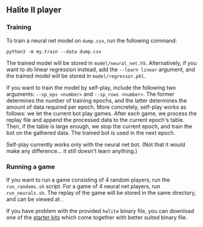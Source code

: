 ## Halite II player

### Training

To train a neural net model on `dump.csv`, run the following command:

`python3 -m my.train --data dump.csv`

The trained model will be stored in `model/neural_net.h5`.
Alternatively, if you want to do linear regression instead, add the `--learn linear` argument, and the trained model will be stored in `model/regressor.pkl`.

If you want to train the model by self-play, include the following two arguments: `--sp_eps <number>` and `--sp_rows <number>`. The former determines the number of training epochs, and the latter determines the amount of data required per epoch. More concretely, self-play works as follows: we let the current bot play games. After each game, we process the replay file and append the processed data to the current epoch's table. Then, if the table is large enough, we stop the current epoch, and train the bot on the gathered data. The trained bot is used in the next epoch.

Self-play currently works only with the neural net bot. (Not that it would make any difference... it still doesn't learn anything.)

### Running a game

If you want to run a game consisting of 4 random players, run the `run_randoms.sh` script. For a game of 4 neural net players, run `run_neurals.sh`. The replay of the game will be stored in the same directory, and can be viewed at [](https://halite.io/play-programming-challenge).

If you have problem with the provided `halite` binary file, you can download one of the [starter kits](https://halite.io/learn-programming-challenge/downloads-and-starter-kits/) which come together with better suited binary file.
